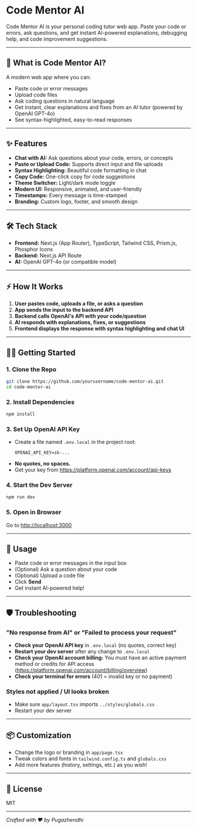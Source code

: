 # Code Mentor AI

Code Mentor AI is your personal coding tutor web app. Paste your code or errors, ask questions, and get instant AI-powered explanations, debugging help, and code improvement suggestions.

---

## 🚀 What is Code Mentor AI?

A modern web app where you can:

- Paste code or error messages
- Upload code files
- Ask coding questions in natural language
- Get instant, clear explanations and fixes from an AI tutor (powered by OpenAI GPT-4o)
- See syntax-highlighted, easy-to-read responses

---

## ✨ Features

- **Chat with AI:** Ask questions about your code, errors, or concepts
- **Paste or Upload Code:** Supports direct input and file uploads
- **Syntax Highlighting:** Beautiful code formatting in chat
- **Copy Code:** One-click copy for code suggestions
- **Theme Switcher:** Light/dark mode toggle
- **Modern UI:** Responsive, animated, and user-friendly
- **Timestamps:** Every message is time-stamped
- **Branding:** Custom logo, footer, and smooth design

---

## 🛠️ Tech Stack

- **Frontend:** Next.js (App Router), TypeScript, Tailwind CSS, Prism.js, Phosphor Icons
- **Backend:** Next.js API Route
- **AI:** OpenAI GPT-4o (or compatible model)

---

## ⚡ How It Works

1. **User pastes code, uploads a file, or asks a question**
2. **App sends the input to the backend API**
3. **Backend calls OpenAI's API with your code/question**
4. **AI responds with explanations, fixes, or suggestions**
5. **Frontend displays the response with syntax highlighting and chat UI**

---

## 🧑‍💻 Getting Started

### 1. Clone the Repo

```sh
git clone https://github.com/yourusername/code-mentor-ai.git
cd code-mentor-ai
```

### 2. Install Dependencies

```sh
npm install
```

### 3. Set Up OpenAI API Key

- Create a file named `.env.local` in the project root:
  ```
  OPENAI_API_KEY=sk-...
  ```
- **No quotes, no spaces.**
- Get your key from https://platform.openai.com/account/api-keys

### 4. Start the Dev Server

```sh
npm run dev
```

### 5. Open in Browser

Go to [http://localhost:3000](http://localhost:3000)

---

## 📝 Usage

- Paste code or error messages in the input box
- (Optional) Ask a question about your code
- (Optional) Upload a code file
- Click **Send**
- Get instant AI-powered help!

---

## 🛡️ Troubleshooting

### "No response from AI" or "Failed to process your request"

- **Check your OpenAI API key** in `.env.local` (no quotes, correct key)
- **Restart your dev server** after any change to `.env.local`
- **Check your OpenAI account billing:** You must have an active payment method or credits for API access (https://platform.openai.com/account/billing/overview)
- **Check your terminal for errors** (401 = invalid key or no payment)

### Styles not applied / UI looks broken

- Make sure `app/layout.tsx` imports `../styles/globals.css`
- Restart your dev server

---

## 📦 Customization

- Change the logo or branding in `app/page.tsx`
- Tweak colors and fonts in `tailwind.config.ts` and `globals.css`
- Add more features (history, settings, etc.) as you wish!

---

## 📄 License

MIT

---

_Crafted with ❤️ by Pugazhendhi_
